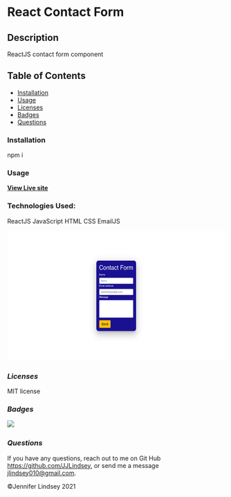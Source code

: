 # React Contact Form


## **Description**

ReactJS contact form component

## **Table of Contents**
* [Installation](#installation)
* [Usage](#usage)
* [Licenses](#licenses)
* [Badges](#Badges)
* [Questions](#questions)


### **Installation**
npm i


### **Usage**
**[View Live site](https://jjlindsey.github.io/movie-appJS/)**

### **Technologies Used:**
ReactJS
JavaScript
HTML
CSS
EmailJS

<img src="src/assets/contactScreen.png" height=300>


### *Licenses*
MIT license


### *Badges*
<img src="https://img.shields.io/badge/MIT-license-brightgreen">

### *Questions*
If you have any questions, reach out to me on Git Hub https://github.com/JJLindsey, or send me a message jlindsey010@gmail.com.

©Jennifer Lindsey 2021